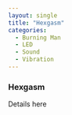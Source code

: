 ```yaml
---
layout: single
title: "Hexgasm"
categories:
  - Burning Man
  - LED
  - Sound
  - Vibration
---
```


### Hexgasm

Details here